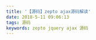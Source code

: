 ```yaml
---
title: '【源码】zepto ajax源码解读'
date: 2018-5-11 09:06:13
tags: 源码
keywords: zepto jquery ajax 源码
---
```





